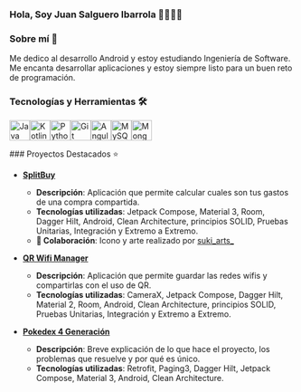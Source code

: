 ### Hola, Soy Juan Salguero Ibarrola 👋🧑🏻‍💻

### Sobre mí 📖
Me dedico al desarrollo Android y estoy estudiando Ingeniería de Software. Me encanta desarrollar aplicaciones  y estoy siempre listo para un buen reto de programación.

### Tecnologías y Herramientas 🛠️

<p align="left"> <a href="https://www.oracle.com/java/" target="_blank" rel="noreferrer"><img src="https://raw.githubusercontent.com/danielcranney/readme-generator/main/public/icons/skills/java-colored.svg" width="36" height="36" alt="Java" /></a><a href="https://kotlinlang.org/" target="_blank" rel="noreferrer"><img src="https://raw.githubusercontent.com/danielcranney/readme-generator/main/public/icons/skills/kotlin-colored.svg" width="36" height="36" alt="Kotlin" /><a href="https://www.python.org/" target="_blank" rel="noreferrer"><img src="https://raw.githubusercontent.com/danielcranney/readme-generator/main/public/icons/skills/python-colored.svg" width="36" height="36" alt="Python" /></a><a href="https://git-scm.com/" target="_blank" rel="noreferrer"><img src="https://raw.githubusercontent.com/danielcranney/readme-generator/main/public/icons/skills/git-colored.svg" width="36" height="36" alt="Git" /></a></a><a href="https://angular.io/" target="_blank" rel="noreferrer"><img src="https://raw.githubusercontent.com/danielcranney/readme-generator/main/public/icons/skills/angularjs-colored.svg" width="36" height="36" alt="Angular" /></a><a href="https://www.mysql.com/" target="_blank" rel="noreferrer"><img src="https://raw.githubusercontent.com/danielcranney/readme-generator/main/public/icons/skills/mysql-colored.svg" width="36" height="36" alt="MySQL" /></a><a href="https://www.mongodb.com/" target="_blank" rel="noreferrer"><img src="https://raw.githubusercontent.com/danielcranney/readme-generator/main/public/icons/skills/mongodb-colored.svg" width="36" height="36" alt="MongoDB" /></a> </p>

### Proyectos Destacados ⭐

- **[SplitBuy](https://play.google.com/store/apps/details?id=com.jakuru.splitbuy&hl=es_419&gl=US)**
  - **Descripción**: Aplicación que permite calcular cuales son tus gastos de una compra compartida.
  - **Tecnologías utilizadas**: Jetpack Compose, Material 3, Room, Dagger Hilt, Android, Clean Architecture, principios SOLID, Pruebas Unitarias, Integración y Extremo a Extremo.
  - **🤝 Colaboración**: Icono y arte realizado por [suki_arts_](https://www.instagram.com/suki_arts_?utm_source=ig_web_button_share_sheet&igsh=ZDNlZDc0MzIxNw==)

- **[QR Wifi Manager](https://play.google.com/store/apps/details?id=com.JakuruDevQR_Wifi.qr_wifi&hl=es_419&gl=US)**
  - **Descripción**: Aplicación que permite guardar las redes wifis y compartirlas con el uso de QR.
  - **Tecnologías utilizadas**: CameraX, Jetpack Compose, Dagger Hilt, Material 2, Room, Android, Clean Architecture, principios SOLID, Pruebas Unitarias, Integración y Extremo a Extremo.
- **[Pokedex 4 Generación](https://github.com/jsalgueroibarrola/Pokedex-4th-Generation)**
  - **Descripción**: Breve explicación de lo que hace el proyecto, los problemas que resuelve y por qué es único.
  - **Tecnologías utilizadas**: Retrofit, Paging3, Dagger Hilt, Jetpack Compose, Material 3, Android, Clean Architecture.
